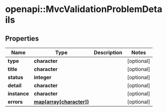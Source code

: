 # openapi::MvcValidationProblemDetails


## Properties
Name | Type | Description | Notes
------------ | ------------- | ------------- | -------------
**type** | **character** |  | [optional] 
**title** | **character** |  | [optional] 
**status** | **integer** |  | [optional] 
**detail** | **character** |  | [optional] 
**instance** | **character** |  | [optional] 
**errors** | [**map(array[character])**](array.md) |  | [optional] 


